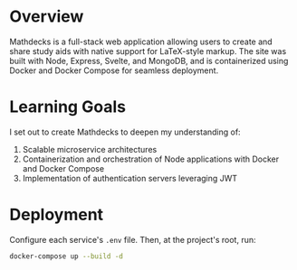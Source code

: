 # Overview
Mathdecks is a full-stack web application allowing users to create and share study aids with native support for LaTeX-style markup. The site was built with Node, Express, Svelte, and MongoDB, and is containerized using Docker and Docker Compose for seamless deployment. 

# Learning Goals
I set out to create Mathdecks to deepen my understanding of:
1. Scalable microservice architectures
2. Containerization and orchestration of Node applications with Docker and Docker Compose
3. Implementation of authentication servers leveraging JWT

# Deployment
Configure each service's `.env` file. Then, at the project's root, run:
```sh
docker-compose up --build -d
```
